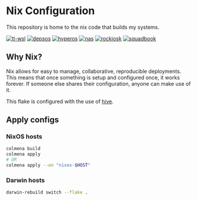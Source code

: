 # Nix Configuration

This repository is home to the nix code that builds my systems.

<!-- Disable octoprint for now -->
<!-- [![octoprint](https://img.shields.io/cirrus/github/infinidim-enterprises/hive?label=octoprint&logo=nixos&logoColor=white&task=Build%20octoprint)][octoprint] -->

[![tl-wsl](https://img.shields.io/github/actions/workflow/status/infinidim-enterprises/hive/build-tl-wsl.yaml?event=push&logo=nixos&logoColor=white&label=tl-wsl)][tl-wsl]
[![depsos](https://img.shields.io/github/actions/workflow/status/infinidim-enterprises/hive/build-depsos.yaml?event=push&logo=nixos&logoColor=white&label=depsos)][depsos]
[![hyperos](https://img.shields.io/github/actions/workflow/status/infinidim-enterprises/hive/build-hyperos.yaml?event=push&logo=nixos&logoColor=white&label=hyperos)][hyperos]
[![nas](https://img.shields.io/github/actions/workflow/status/infinidim-enterprises/hive/build-nas.yaml?event=push&logo=nixos&logoColor=white&label=nas)][nas]
[![rockiosk](https://img.shields.io/github/actions/workflow/status/infinidim-enterprises/hive/build-rockiosk.yaml?event=push&logo=nixos&logoColor=white&label=rockiosk)][rockiosk]
[![squadbook](https://img.shields.io/cirrus/github/infinidim-enterprises/hive?label=squadbook&logo=nixos&logoColor=white&task=Build%20squadbook)][squadbook]

<!-- [![oracle](https://img.shields.io/circleci/build/github/cci-eve3ef/hive/master?logo=nixos&logoColor=white&label=oracle&token=fc9316dc8bf54cce1696513462f83e93dd3e77aa)][oracle] -->
<!-- [![voron](https://img.shields.io/circleci/build/github/cci-eve3ef/hive/master?logo=nixos&logoColor=white&label=voron&token=fc9316dc8bf54cce1696513462f83e93dd3e77aa)][voron] -->

## Why Nix?

Nix allows for easy to manage, collaborative, reproducible deployments. This means that once something is setup and configured once, it works forever. If someone else shares their configuration, anyone can make use of it.

This flake is configured with the use of [hive][hive].

## Apply configs

### NixOS hosts

```bash
colmena build
colmena apply
# OR
colmena apply --on "nixos-$HOST"
```

### Darwin hosts

```bash
darwin-rebuild switch --flake .
```

[hive]: https://github.com/divnix/hive

<!-- [octoprint]: <https://cirrus-ci.com/github/infinidim-enterprises/infra/> -->
<!-- GitHub Actions -->

[tl-wsl]: https://github.com/infinidim-enterprises/hive/actions/workflows/build-tl-wsl.yaml
[depsos]: https://github.com/infinidim-enterprises/hive/actions/workflows/build-depsos.yaml
[hyperos]: https://github.com/infinidim-enterprises/hive/actions/workflows/build-hyperos.yaml
[nas]: https://github.com/infinidim-enterprises/hive/actions/workflows/build-nas.yaml
[rockiosk]: https://github.com/infinidim-enterprises/hive/actions/workflows/build-rockiosk.yaml

<!-- CirrusCI -->

[squadbook]: https://cirrus-ci.com/github/infinidim-enterprises/hive/

<!-- CircleCI -->

[voron]: https://app.circleci.com/pipelines/github/2RXFjC67aDYfzqq8Drhzfg/hive?branch=master
[oracle]: https://app.circleci.com/pipelines/github/2RXFjC67aDYfzqq8Drhzfg/hive?branch=master
